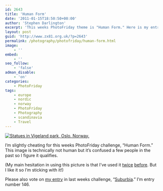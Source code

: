 ```yaml
---
id: 2643
title: 'Human Form'
date: '2011-01-15T18:50:50+00:00'
author: 'Stephen Darlington'
excerpt: 'This weeks PhotoFriday theme is "Human Form." Here is my entry.'
layout: post
guid: 'http://www.zx81.org.uk/?p=2643'
permalink: /photography/photofriday/human-form.html
image:
    - ''
embed:
    - ''
seo_follow:
    - 'false'
adman_disable:
    - 'on'
categories:
    - PhotoFriday
tags:
    - europe
    - nordic
    - norway
    - PhotoFriday
    - Photography
    - scandinavia
    - Travel
---
```


[![Statues in Vigeland park, Oslo, Norway.](https://i0.wp.com/farm5.staticflickr.com/4127/5195011457_8e5b313a9d.jpg?resize=333%2C500)](http://www.flickr.com/photos/stephendarlington/5195011457/ "Statues in Vigeland park, Oslo, Norway. by stephendarlington, on Flickr")

I’m slightly cheating for this weeks PhotoFriday challenge, “Human Form.” This image is technically not human but it’s confused a few people in the past so I figure it qualifies.

(My main hesitation in using this picture is that I’ve used it [twice](http://www.zx81.org.uk/photography/photofriday/black.html) [before](http://www.zx81.org.uk/photography/photofriday/monochrome.html). But I like it so I’m sticking with it!)

Please also vote on [my entry](http://www.zx81.org.uk/photography/photofriday/suburbia.html) in last weeks challenge, “[Suburbia](http://www.photofriday.com/linkviewer.php?id=1047).” I’m entry number 146.
